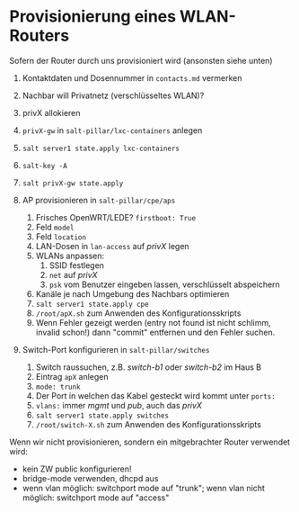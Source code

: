 # Provisionierung eines WLAN-Routers

Sofern der Router durch uns provisioniert wird (ansonsten siehe unten)

1.  Kontaktdaten und Dosennummer in `contacts.md` vermerken
2.  Nachbar will Privatnetz (verschlüsseltes WLAN)?
   
   1. privX allokieren
   2. `privX-gw` in `salt-pillar/lxc-containers` anlegen
   3. `salt server1 state.apply lxc-containers`
   4. `salt-key -A`
   5. `salt privX-gw state.apply`
   
3.  AP provisionieren in `salt-pillar/cpe/aps`
    
    1. Frisches OpenWRT/LEDE? `firstboot: True`
    2. Feld `model`
    3. Feld `location`
    4. LAN-Dosen in `lan-access` auf *privX* legen
    5. WLANs anpassen:
        1. SSID festlegen
        2. `net` auf *privX*
        3. `psk` vom Benutzer eingeben lassen, verschlüsselt
           abspeichern
    6. Kanäle je nach Umgebung des Nachbars optimieren
    7. `salt server1 state.apply cpe`
    8. `/root/apX.sh` zum Anwenden des Konfigurationsskripts
    9. Wenn Fehler gezeigt werden (entry not found ist nicht schlimm, invalid schon!) dann "commit" entfernen und den Fehler suchen.
    
4.  Switch-Port konfigurieren in `salt-pillar/switches`

    1. Switch raussuchen, z.B. *switch-b1* oder *switch-b2* im Haus B
    2. Eintrag `apX` anlegen
    3. `mode: trunk`
    4. Der Port in welchen das Kabel gesteckt wird kommt unter `ports:`
    5. `vlans:` immer *mgmt* und *pub*, auch das *privX*
    6. `salt server1 state.apply switches`
    7. `/root/switch-X.sh` zum Anwenden des Konfigurationsskripts

Wenn wir nicht provisionieren, sondern ein mitgebrachter Router verwendet wird:
* kein ZW public konfigurieren!
* bridge-mode verwenden, dhcpd aus
* wenn vlan möglich: switchport mode auf "trunk"; wenn vlan nicht möglich: switchport mode auf "access"
